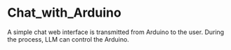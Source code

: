 # Chat_with_Arduino
 A simple chat web interface is transmitted from Arduino to the user. During the process, LLM can control the Arduino.
